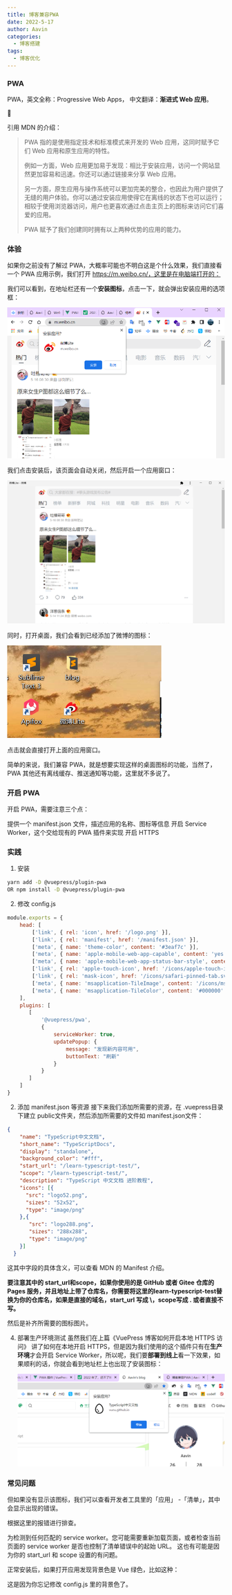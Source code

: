 ```yaml
---
title: 博客兼容PWA
date: 2022-5-17
author: Aavin
categories:
  - 博客搭建
tags:
  - 博客优化
---
```

### PWA 

PWA，英文全称：Progressive Web Apps， 中文翻译：**渐进式 Web 应用**。

💯

引用 MDN 的介绍：

> PWA 指的是使用指定技术和标准模式来开发的 Web 应用，这同时赋予它们 Web 应用和原生应用的特性。
>
> 例如一方面，Web 应用更加易于发现：相比于安装应用，访问一个网站显然更加容易和迅速。你还可以通过链接来分享 Web 应用。
>
> 另一方面，原生应用与操作系统可以更加完美的整合，也因此为用户提供了无缝的用户体验。你可以通过安装应用使得它在离线的状态下也可以运行；相较于使用浏览器访问，用户也更喜欢通过点击主页上的图标来访问它们喜爱的应用。
>
> PWA 赋予了我们创建同时拥有以上两种优势的应用的能力。

### 体验

如果你之前没有了解过 PWA，大概率可能也不明白这是个什么效果，我们直接看一个 PWA 应用示例，我们打开 https://m.weibo.cn/，这里是在电脑端打开的：

我们可以看到，在地址栏还有一个**安装图标**，点击一下，就会弹出安装应用的选项框：

![img](./img/1.png)

我们点击安装后，该页面会自动关闭，然后开启一个应用窗口：

![img](./img/2.png)

同时，打开桌面，我们会看到已经添加了微博的图标：

![](img/3.png)

点击就会直接打开上面的应用窗口。

简单的来说，我们兼容 PWA，就是想要实现这样的桌面图标的功能，当然了， PWA 其他还有离线缓存、推送通知等功能，这里就不多说了。

### 开启 PWA

开启 PWA，需要注意三个点：

提供一个 manifest.json 文件，描述应用的名称、图标等信息
开启 Service Worker，这个交给现有的 PWA 插件来实现
开启 HTTPS

### 实践

1. 安装

```bash
yarn add -D @vuepress/plugin-pwa
OR npm install -D @vuepress/plugin-pwa
```

2. 修改 config.js

```js
module.exports = {
    head: [
        ['link', { rel: 'icon', href: '/logo.png' }],
        ['link', { rel: 'manifest', href: '/manifest.json' }],
        ['meta', { name: 'theme-color', content: '#3eaf7c' }],
        ['meta', { name: 'apple-mobile-web-app-capable', content: 'yes' }],
        ['meta', { name: 'apple-mobile-web-app-status-bar-style', content: 'black' }],
        ['link', { rel: 'apple-touch-icon', href: '/icons/apple-touch-icon-152x152.png' }],
        ['link', { rel: 'mask-icon', href: '/icons/safari-pinned-tab.svg', color: '#3eaf7c' }],
        ['meta', { name: 'msapplication-TileImage', content: '/icons/msapplication-icon-144x144.png' }],
        ['meta', { name: 'msapplication-TileColor', content: '#000000' }]
    ],
    plugins: [
       [
           '@vuepress/pwa',
           {
               serviceWorker: true,
               updatePopup: {
                   message: "发现新内容可用",
                   buttonText: "刷新"
               }
           }
       ]
    ]
}
```

2. 添加 manifest.json 等资源
   接下来我们添加所需要的资源，在 .vuepress目录下建立 public文件夹，然后添加所需要的文件如 manifest.json文件：

```json
{
    "name": "TypeScript中文文档",
    "short_name": "TypeScriptDocs",
    "display": "standalone",
    "background_color": "#fff",
    "start_url": "/learn-typescript-test/",
    "scope": "/learn-typescript-test/",
    "description": "TypeScript 中文文档 进阶教程",
    "icons": [{
      "src": "logo52.png",
      "sizes": "52x52",
      "type": "image/png"
    },{
       "src": "logo288.png",
       "sizes": "288x288",
       "type": "image/png"
    }]
  }
```

这其中字段的具体含义，可以查看 MDN 的 Manifest 介绍。

**要注意其中的 start_url和scope，如果你使用的是 GitHub 或者 Gitee 仓库的 Pages 服务，并且地址上带了仓库名，你需要将这里的learn-typescript-test替换为你的仓库名，如果是直接的域名，start_url 写成 \，scope写成 . 或者直接不写。**

然后是补齐所需要的图标图片。

4. 部署生产环境测试
   虽然我们在上篇《VuePress 博客如何开启本地 HTTPS 访问》 讲了如何在本地开启 HTTPS，但是因为我们使用的这个插件只有在**生产环境**才会开启 Service Worker，所以呢，我们要**部署到线上**看一下效果，如果顺利的话，你就会看到地址栏上也出现了安装图标：

   ![](./img/4.png)

### 常见问题

但如果没有显示该图标，我们可以查看开发者工具里的「应用」 -「清单」，其中会显示出现的错误。

根据这里的报错进行排查。

为检测到任何匹配的 service worker。您可能需要重新加载页面，或者检查当前页面的 service worker 是否也控制了清单错误中的起始 URL。
这也有可能是因为你的 start_url 和 scope 设置的有问题。

正常安装后，如果打开应用发现背景色是 Vue 绿色，比如这种：

这是因为你忘记修改 config.js 里的背景色了。
